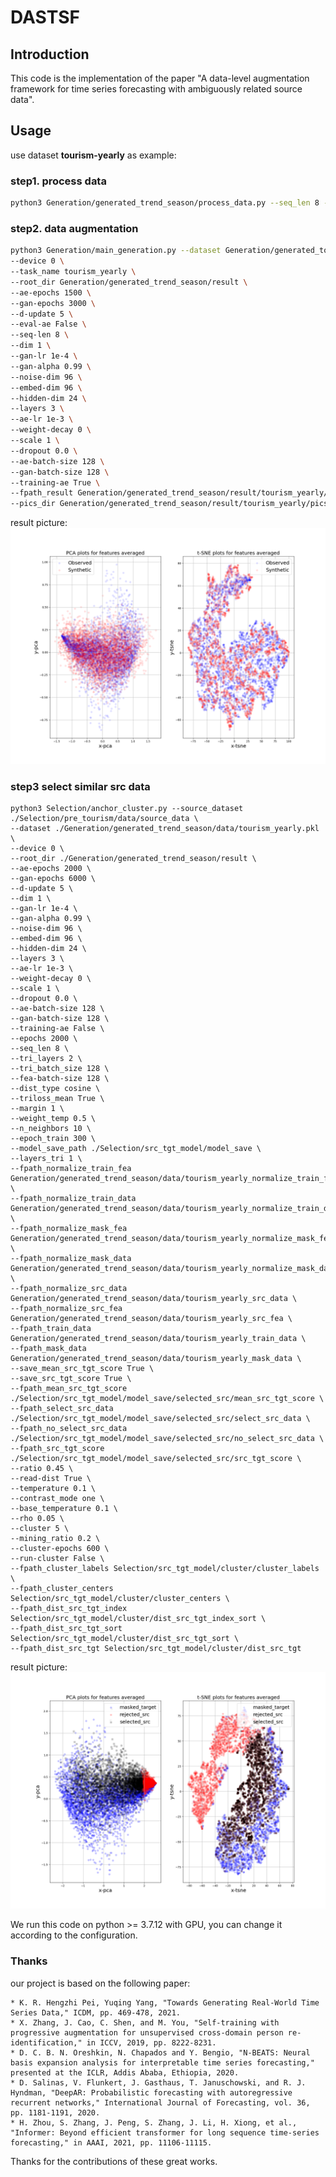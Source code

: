 # DASTSF

## Introduction
This code is the implementation of the paper "A data-level augmentation framework for time series forecasting with ambiguously related source data". 


## Usage
use dataset **tourism-yearly** as example:

### step1. process data

```Bash
python3 Generation/generated_trend_season/process_data.py --seq_len 8 --file_target_train ./Generation/generated_trend_season/data/tourism_yearly_train_data --file_target_mask ./Generation/generated_trend_season/data/tourism_yearly_mask_data --data_name tourism_yearly
```    

### step2. data augmentation
```Bash
python3 Generation/main_generation.py --dataset Generation/generated_tourism_yearly/data/tourism_yearly.pkl \
--device 0 \
--task_name tourism_yearly \
--root_dir Generation/generated_trend_season/result \
--ae-epochs 1500 \
--gan-epochs 3000 \
--d-update 5 \
--eval-ae False \
--seq-len 8 \
--dim 1 \
--gan-lr 1e-4 \
--gan-alpha 0.99 \
--noise-dim 96 \
--embed-dim 96 \
--hidden-dim 24 \
--layers 3 \
--ae-lr 1e-3 \
--weight-decay 0 \
--scale 1 \
--dropout 0.0 \
--ae-batch-size 128 \
--gan-batch-size 128 \
--training-ae True \
--fpath_result Generation/generated_trend_season/result/tourism_yearly/re_scale_result_new \
--pics_dir Generation/generated_trend_season/result/tourism_yearly/pics
```

result picture: 
![step2_result](Generation/generated_trend_season/result/tourism_yearly/pics/tourism_yearly_visualization.png)


### step3 select similar src data
```batch
python3 Selection/anchor_cluster.py --source_dataset ./Selection/pre_tourism/data/source_data \
--dataset ./Generation/generated_trend_season/data/tourism_yearly.pkl \
--device 0 \
--root_dir ./Generation/generated_trend_season/result \
--ae-epochs 2000 \
--gan-epochs 6000 \
--d-update 5 \
--dim 1 \
--gan-lr 1e-4 \
--gan-alpha 0.99 \
--noise-dim 96 \
--embed-dim 96 \
--hidden-dim 24 \
--layers 3 \
--ae-lr 1e-3 \
--weight-decay 0 \
--scale 1 \
--dropout 0.0 \
--ae-batch-size 128 \
--gan-batch-size 128 \
--training-ae False \
--epochs 2000 \
--seq_len 8 \
--tri_layers 2 \
--tri_batch_size 128 \
--fea-batch-size 128 \
--dist_type cosine \
--triloss_mean True \
--margin 1 \
--weight_temp 0.5 \
--n_neighbors 10 \
--epoch_train 300 \
--model_save_path ./Selection/src_tgt_model/model_save \
--layers_tri 1 \
--fpath_normalize_train_fea Generation/generated_trend_season/data/tourism_yearly_normalize_train_fea \
--fpath_normalize_train_data Generation/generated_trend_season/data/tourism_yearly_normalize_train_data \
--fpath_normalize_mask_fea Generation/generated_trend_season/data/tourism_yearly_normalize_mask_fea \
--fpath_normalize_mask_data Generation/generated_trend_season/data/tourism_yearly_normalize_mask_data \
--fpath_normalize_src_data Generation/generated_trend_season/data/tourism_yearly_src_data \
--fpath_normalize_src_fea Generation/generated_trend_season/data/tourism_yearly_src_fea \
--fpath_train_data Generation/generated_trend_season/data/tourism_yearly_train_data \
--fpath_mask_data Generation/generated_trend_season/data/tourism_yearly_mask_data \
--save_mean_src_tgt_score True \
--save_src_tgt_score True \
--fpath_mean_src_tgt_score ./Selection/src_tgt_model/model_save/selected_src/mean_src_tgt_score \
--fpath_select_src_data ./Selection/src_tgt_model/model_save/selected_src/select_src_data \
--fpath_no_select_src_data ./Selection/src_tgt_model/model_save/selected_src/no_select_src_data \
--fpath_src_tgt_score ./Selection/src_tgt_model/model_save/selected_src/src_tgt_score \
--ratio 0.45 \
--read-dist True \
--temperature 0.1 \
--contrast_mode one \
--base_temperature 0.1 \
--rho 0.05 \
--cluster 5 \
--mining_ratio 0.2 \
--cluster-epochs 600 \
--run-cluster False \
--fpath_cluster_labels Selection/src_tgt_model/cluster/cluster_labels \
--fpath_cluster_centers Selection/src_tgt_model/cluster/cluster_centers \
--fpath_dist_src_tgt_index Selection/src_tgt_model/cluster/dist_src_tgt_index_sort \
--fpath_dist_src_tgt_sort Selection/src_tgt_model/cluster/dist_src_tgt_sort \
--fpath_dist_src_tgt Selection/src_tgt_model/cluster/dist_src_tgt
```

result picture: 
![step3_result](Selection/src_tgt_model/model_save/tourism_yearly_visualization.png)


We run this code on python >= 3.7.12 with GPU, you can change it according to the configuration.  

### Thanks

our project is based on the following paper:
```
* K. R. Hengzhi Pei, Yuqing Yang, "Towards Generating Real-World Time Series Data," ICDM, pp. 469-478, 2021.
* X. Zhang, J. Cao, C. Shen, and M. You, "Self-training with progressive augmentation for unsupervised cross-domain person re-identification," in ICCV, 2019, pp. 8222-8231.
* D. C. B. N. Oreshkin, N. Chapados and Y. Bengio, "N-BEATS: Neural basis expansion analysis for interpretable time series forecasting," presented at the ICLR, Addis Ababa, Ethiopia, 2020.
* D. Salinas, V. Flunkert, J. Gasthaus, T. Januschowski, and R. J. Hyndman, "DeepAR: Probabilistic forecasting with autoregressive recurrent networks," International Journal of Forecasting, vol. 36, pp. 1181-1191, 2020.
* H. Zhou, S. Zhang, J. Peng, S. Zhang, J. Li, H. Xiong, et al., "Informer: Beyond efficient transformer for long sequence time-series forecasting," in AAAI, 2021, pp. 11106-11115.
```


Thanks for the contributions of these great works.